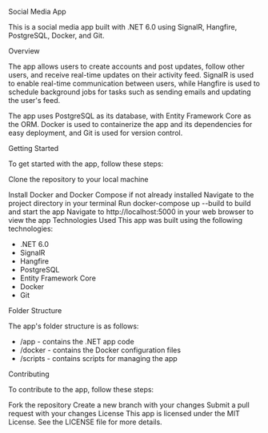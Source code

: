 Social Media App

This is a social media app built with .NET 6.0 using SignalR, Hangfire, PostgreSQL, Docker, and Git.

Overview

The app allows users to create accounts and post updates, follow other users, and receive real-time updates on their activity feed. SignalR is used to enable real-time communication between users, while Hangfire is used to schedule background jobs for tasks such as sending emails and updating the user's feed.

The app uses PostgreSQL as its database, with Entity Framework Core as the ORM. Docker is used to containerize the app and its dependencies for easy deployment, and Git is used for version control.

Getting Started

To get started with the app, follow these steps:

Clone the repository to your local machine

Install Docker and Docker Compose if not already installed
Navigate to the project directory in your terminal
Run docker-compose up --build to build and start the app
Navigate to http://localhost:5000 in your web browser to view the app
Technologies Used
This app was built using the following technologies:

- .NET 6.0
- SignalR
- Hangfire
- PostgreSQL
- Entity Framework Core
- Docker
- Git

Folder Structure

The app's folder structure is as follows:

- /app - contains the .NET app code
- /docker - contains the Docker configuration files
- /scripts - contains scripts for managing the app

Contributing

To contribute to the app, follow these steps:

Fork the repository
Create a new branch with your changes
Submit a pull request with your changes
License
This app is licensed under the MIT License. See the LICENSE file for more details.
